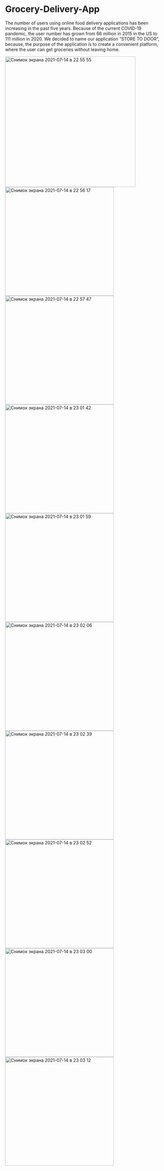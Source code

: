 # Grocery-Delivery-App
The number of users using online food delivery applications has been increasing in the past five years. Because of the current COVID-19 pandemic, the user number has grown from 66 million in 2015 in the US to 111 million in 2020. We decided to name our application “STORE TO DOOR”, because, the purpose of the application is to create a convenient platform, where the user can get groceries without leaving home. 

<img width="419" alt="Снимок экрана 2021-07-14 в 22 55 55" src="https://user-images.githubusercontent.com/77274898/125662015-e23230d9-e27a-403d-9d20-7d0fe9103237.png"> <img width="349" alt="Снимок экрана 2021-07-14 в 22 56 17" src="https://user-images.githubusercontent.com/77274898/125662054-3f2a989c-f638-4d30-aa31-16c86cdda944.png">
<img width="349" alt="Снимок экрана 2021-07-14 в 22 57 47" src="https://user-images.githubusercontent.com/77274898/125662295-aeb87405-7351-43cf-8f3e-17bb51f3a650.png">
<img width="349" alt="Снимок экрана 2021-07-14 в 23 01 42" src="https://user-images.githubusercontent.com/77274898/125662836-69345ba8-a606-45a1-8915-f2e268f0dbd3.png">
<img width="349" alt="Снимок экрана 2021-07-14 в 23 01 59" src="https://user-images.githubusercontent.com/77274898/125662859-1bcb6205-0b58-4704-8cd4-6dd23b6067f9.png">
<img width="349" alt="Снимок экрана 2021-07-14 в 23 02 06" src="https://user-images.githubusercontent.com/77274898/125662869-2c6bc4f5-5cd7-4e23-a0bd-d9facbf2d08d.png">
<img width="349" alt="Снимок экрана 2021-07-14 в 23 02 39" src="https://user-images.githubusercontent.com/77274898/125662929-bb7a9ffb-2c6d-4377-addd-a692581b5a86.png">
<img width="349" alt="Снимок экрана 2021-07-14 в 23 02 52" src="https://user-images.githubusercontent.com/77274898/125662952-23893fb7-3de8-4006-b4b2-3f218b53230a.png">
<img width="349" alt="Снимок экрана 2021-07-14 в 23 03 00" src="https://user-images.githubusercontent.com/77274898/125662972-19863897-f10c-4346-ba0a-f75c80b339b3.png">
<img width="349" alt="Снимок экрана 2021-07-14 в 23 03 12" src="https://user-images.githubusercontent.com/77274898/125662986-5ef3a3ef-8163-4b02-b2ed-859bbcd93754.png">
